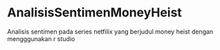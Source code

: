 # AnalisisSentimenMoneyHeist
Analisis sentimen pada series netfilix yang berjudul money heist dengan mengggunakan r studio

